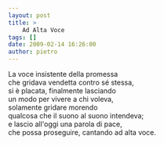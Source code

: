 ```yaml
---
layout: post
title: >
    Ad Alta Voce
tags: []
date: 2009-02-14 16:26:00
author: pietro
---
```

La voce insistente della promessa<br/>che gridava vendetta contro sé stessa,<br/>si è placata, finalmente lasciando<br/>un modo per vivere a chi voleva,<br/>solamente gridare morendo<br/>qualcosa che il suono al suono intendeva;<br/>e lascio all'oggi una parola di pace,<br/>che possa proseguire, cantando ad alta voce.
